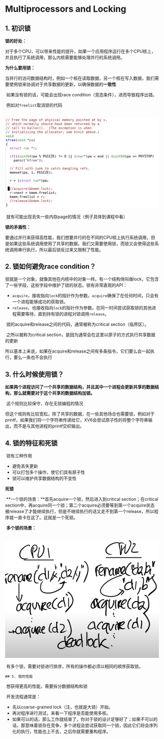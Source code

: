 # Multiprocessors and Locking

## 1. 初识锁

**锁的好处：**

​		对于多个CPU，可以带来性能的提升，如果一个应用程序运行在多个CPU核上，并且执行了系统调用，那么内核需要能够处理并行的系统调用。

**为什么要用锁：**

​	当并行的访问数据结构时，例如一个核在读取数据，另一个核在写入数据，我们需要使用锁来协调对于共享数据的更新，以确保数据的**一致性**

​	如果没有锁的话，可能会出现race condition（竞态条件），进而导致程序出错。

​	例如对`freelist`取消锁的代码

​	![image-20211217171008527](image/image-20211217171008527.png)

​	就有可能出现丢失一些内存page的情况（例子具体到课程中看）

**锁的矛盾性：**

​	要通过并行来获得高性能，我们想要并行的在不同的CPU核上执行系统调用，但是如果这些系统调用使用了共享的数据，我们又需要使用锁，而锁又会使得这些系统调用串行执行，所以最后锁反过来又限制了性能。

## 2. 锁如何避免race condition？

​	锁就是一个对象，就像其他在内核中的对象一样。有一个结构体叫做lock，它包含了一些字段，这些字段中维护了锁的状态。锁有非常直观的API：

- `acquire`，接收指向`lock`的指针作为参数。`acquire`确保了在任何时间，只会有一个进程能够成功的获取锁。
- `release`，也接收指向`lock`的指针作为参数。在同一时间尝试获取锁的其他进程需要等待，直到持有锁的进程对锁调用`release`。

​	锁的acquire和release之间的代码，通常被称为critical section（临界区）。

​	之所以被称为critical section，是因为通常会在这里以原子的方式执行共享数据的更新

​	所以基本上来说，如果在acquire和release之间有多条指令，它们要么会一起执行，要么一条也不会执行

## 3. 什么时候使用锁？

​	**如果两个进程访问了一个共享的数据结构，并且其中一个进程会更新共享的数据结构，那么就需要对于这个共享的数据结构加锁。**

​	这个规则比较保守，存在无锁编程的情况

​	但这个规则有比较宽松，除了共享的数据，在一些其他场合也需要锁，例如对于printf，如果我们将一个字符串传递给它，XV6会尝试原子性的将整个字符串输出，而不是与其他进程的printf交织输出。

## 4. 锁的特征和死锁

​	锁有三种作用

- 避免丢失更新
- 可以打包多个操作，使它们具有原子性
- 锁可以维护共享数据结构的不变性

**死锁**

​	**一个锁的场景：**首先acquire一个锁，然后进入到critical section；在critical section中，再acquire同一个锁；第二个acquire必须要等到第一个acquire状态被release了才能继续执行，但是不继续执行的话又走不到第一个release，所以程序就一直卡在这了。这就是一个死锁。

​	**多个锁的场景：**

​	![image-20211217172821304](image/image-20211217172821304.png)

​	有多个锁，需要对锁进行排序，所有的操作都必须以相同的顺序获取锁。

	## 5. 锁的性能

​	想获得更高的性能，需要拆分数据结构和锁

​	开发流程通常是：

- 先以coarse-grained lock（注，也就是大锁）开始。
- 再对程序进行测试，来看一下程序是否能使用多核。
- 如果可以的话，那么工作就结束了，你对于锁的设计足够好了；如果不可以的话，那意味着锁存在竞争，多个进程会尝试获取同一个锁，因此它们将会序列化的执行，性能也上不去，之后你就需要重构程序。

